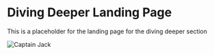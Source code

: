 # Diving Deeper Landing Page
This is a placeholder for the landing page for the diving deeper section

![Captain Jack](https://media1.giphy.com/media/dH4eBrNQXB8S4/giphy.gif)